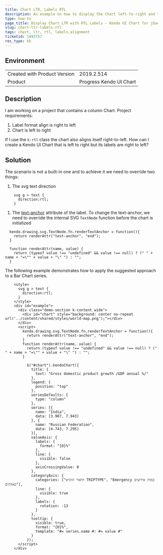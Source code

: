 ```yaml
---
title: Chart LTR, Labels RTL
description: An example on how to display the Chart left-to-right and the labels right-to-left.
type: how-to
page_title: Display Chart LTR with RTL Labels - Kendo UI Chart for jQuery
slug: chart-ltr-labels-rtl
tags: chart, ltr, rtl, labels,alignment
ticketid: 1493757
res_type: kb
---
```


## Environment

<table>
	<tr>
		<td>Created with Product Version</td>
		<td>2019.2.514</td>
	</tr>
	<tr>
		<td>Product</td>
		<td>Progress Kendo UI Chart</td>
	</tr>
</table>


## Description

I am working on a project that contains a column Chart. Project requirements:

1. Label format align is  right to left
1. Chart is left to right

If I use the `k-rtl` class the chart also aligns itself right-to-left. How can I create a Kendo UI Chart that is left to right but its labels are right to left?

## Solution

The scenario is not a built-in one and to achieve it we need to override two things:

1. The svg text direction

  ```
      svg g > text {
        direction:rtl;
      }
  ```
  
1. The [text-anchor](https://developer.mozilla.org/en-US/docs/Web/SVG/Attribute/text-anchor) attribute of the label. To change the text-anchor, we need to override the internal SVG `TextNode` function before the chart is initialized

  ```
    kendo.drawing.svg.TextNode.fn.renderTextAnchor = function(){
      return renderAttr("text-anchor", "end");
    }

    function renderAttr(name, value) {
      return (typeof value !== "undefined" && value !== null) ? (" " + name + "=\"" + value + "\" ") : "";
    }
  ```

The following example demonstrates how to apply the suggested approach to a Bar Chart series.

```dojo
    <style>
      svg g > text {
        direction:rtl;
      }
    </style>
    <div id="example">
      <div class="demo-section k-content wide">
        <div id="chart" style="background: center no-repeat url('../content/shared/styles/world-map.png');"></div>
      </div>
      <script>
        kendo.drawing.svg.TextNode.fn.renderTextAnchor = function(){
          return renderAttr("text-anchor", "end");
        }
        function renderAttr(name, value) {
          return (typeof value !== "undefined" && value !== null) ? (" " + name + "=\"" + value + "\" ") : "";
        }
        
          $("#chart").kendoChart({
            title: {
              text: "Gross domestic product growth /GDP annual %/"
            },
            legend: {
              position: "top"
            },
            seriesDefaults: {
              type: "column"
            },
            series: [{
              name: "India",
              data: [3.907, 7.943]
            }, {
              name: "Russian Federation",
              data: [4.743, 7.295]
            }],
            valueAxis: {
              labels: {
                format: "{0}%"
              },
              line: {
                visible: false
              },
              axisCrossingValue: 0
            },
            categoryAxis: {
              categories: ["תיאור התרא TRIPTYPE", "Emergency כמות אירועים באחוזים"],
              line: {
                visible: true
              },
              labels: {
                rotation: -13
              }
            },
            tooltip: {
              visible: true,
              format: "{0}%",
              template: "#= series.name #: #= value #"
            }
          });
      </script>
    </div>   
```